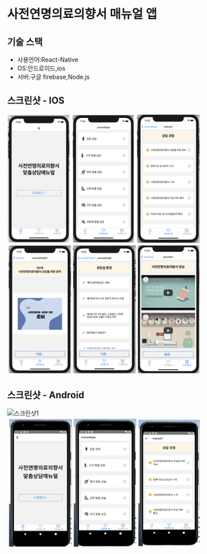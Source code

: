 # 사전연명의료의향서 매뉴얼 앱

## 기술 스택
* 사용언어:React-Native
* OS:안드로이드,ios
* 서버:구글 firebase,Node.js

## 스크린샷 - IOS
<img src="/img/11.png" width="450px" height="300px" title="px(픽셀) 크기 설정" alt="스크린샷1"></img>
<img src="/img/12.png" width="450px" height="300px" title="px(픽셀) 크기 설정" alt="스크린샷2"></img>
## 스크린샷 - Android
<img src="/img/a11.png" width="450px" height="300px" title="px(픽셀) 크기 설정" alt="스크린샷1"></img>
<img src="/img/a12.png" width="450px" height="300px" title="px(픽셀) 크기 설정" alt="스크린샷2"></img>
